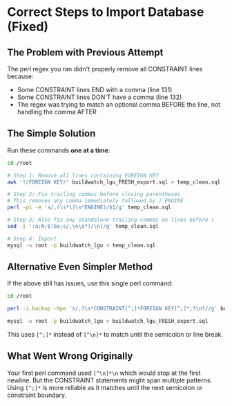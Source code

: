 # Correct Steps to Import Database (Fixed)

## The Problem with Previous Attempt

The perl regex you ran didn't properly remove all CONSTRAINT lines because:
- Some CONSTRAINT lines END with a comma (line 131)
- Some CONSTRAINT lines DON'T have a comma (line 132)
- The regex was trying to match an optional comma BEFORE the line, not handling the comma AFTER

## The Simple Solution

Run these commands **one at a time**:

```bash
cd /root

# Step 1: Remove all lines containing FOREIGN KEY
awk '!/FOREIGN KEY/' buildwatch_lgu_FRESH_export.sql > temp_clean.sql

# Step 2: Fix trailing commas before closing parentheses
# This removes any comma immediately followed by ) ENGINE
perl -pi -e 's/,(\s*\)\s*ENGINE)/$1/g' temp_clean.sql

# Step 3: Also fix any standalone trailing commas on lines before )
sed -i ':a;N;$!ba;s/,\n\s*)/\n)/g' temp_clean.sql

# Step 4: Import
mysql -u root -p buildwatch_lgu < temp_clean.sql
```

## Alternative Even Simpler Method

If the above still has issues, use this single perl command:

```bash
cd /root

perl -i.backup -0pe 's/,?\s*CONSTRAINT[^;]*FOREIGN KEY[^;]*;?\n?//g' buildwatch_lgu_FRESH_export.sql

mysql -u root -p buildwatch_lgu < buildwatch_lgu_FRESH_export.sql
```

This uses `[^;]*` instead of `[^\n]*` to match until the semicolon or line break.

## What Went Wrong Originally

Your first perl command used `[^\n]*\n` which would stop at the first newline. But the CONSTRAINT statements might span multiple patterns. Using `[^;]*` is more reliable as it matches until the next semicolon or constraint boundary.

